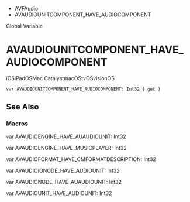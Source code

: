 

- AVFAudio
-  AVAUDIOUNITCOMPONENT_HAVE_AUDIOCOMPONENT 

Global Variable

# AVAUDIOUNITCOMPONENT_HAVE_AUDIOCOMPONENT

iOSiPadOSMac CatalystmacOStvOSvisionOS

``` source
var AVAUDIOUNITCOMPONENT_HAVE_AUDIOCOMPONENT: Int32 { get }
```

## See Also

### Macros

var AVAUDIOENGINE_HAVE_AUAUDIOUNIT: Int32

var AVAUDIOENGINE_HAVE_MUSICPLAYER: Int32

var AVAUDIOFORMAT_HAVE_CMFORMATDESCRIPTION: Int32

var AVAUDIOIONODE_HAVE_AUDIOUNIT: Int32

var AVAUDIONODE_HAVE_AUAUDIOUNIT: Int32

var AVAUDIOUNIT_HAVE_AUDIOUNIT: Int32

